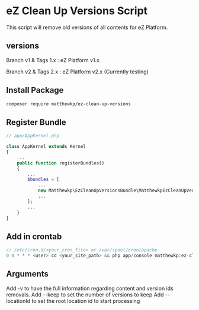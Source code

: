 # eZ Clean Up Versions Script
This script will remove old versions of all contents for eZ Platform.

## versions
Branch v1 & Tags 1.x : eZ Platform v1.x

Branch v2 & Tags 2.x : eZ Platform v2.x (Currently testing)

## Install Package
```bash
composer require matthewkp/ez-clean-up-versions
```
## Register Bundle
```php
// app/AppKernel.php

class AppKernel extends Kernel
{
    ...
    public function registerBundles()
    {
        ...
        $bundles = [
            ...
            new Matthewkp\EzCleanUpVersionsBundle\MatthewkpEzCleanUpVersionsBundle(),
            ...
        ];
        ...
    }
}
```
## Add in crontab
```php
// /etc/cron.d/<your_cron_file> or /var/spool/cron/apache
0 0 * * * <user> cd <your_site_path> && php app/console matthewkp:ez-clean-up-versions --env=<ENV> > 2>&1
```

## Arguments
Add -v to have the full information regarding content and version ids removals.
Add --keep to set the number of versions to keep
Add --locationId to set the root location id to start processing
